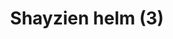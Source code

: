 ---
layout: item
title: Shayzien helm (3)
item-id: 13369
datatable: true
id: 13369
name: "Shayzien helm (3)"
members: true
lowalch: 20
highalch: 30
examine: "Dress like a tier 3 Shayzien soldier."
monsters:
  - id: 6909
    name: "Soldier (tier 3)"
    members: true
    combat_level: 58
    wiki_url: "https://oldschool.runescape.wiki/w/Soldier_(tier_3)"
    drops:
      - quantity: "1"
        rarity: 1
        drop_requirements: null
---